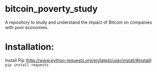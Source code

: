 # bitcoin_poverty_study
A repository to study and understand the impact of Bitcoin on companies with poor economies.

# Installation:

Install Pip (http://www.python-requests.org/en/latest/user/install/#install)
```pip install requests```
